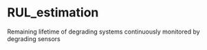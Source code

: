# RUL_estimation
Remaining lifetime of degrading systems continuously monitored by degrading sensors
